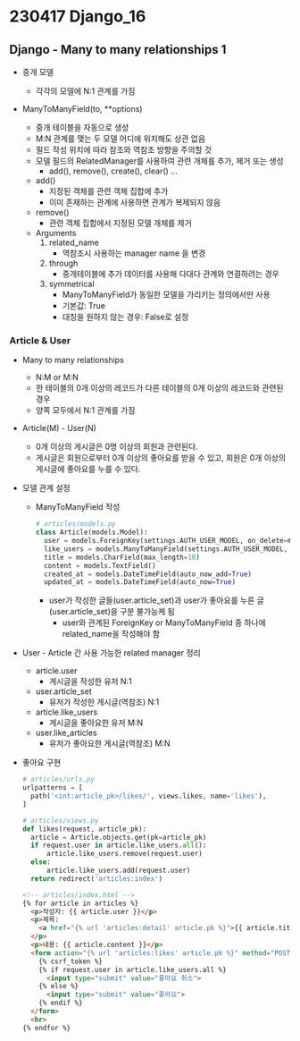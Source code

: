 # 230417 Django_16

## Django - Many to many relationships 1

- 중개 모델
  - 각각의 모델에 N:1 관계를 가짐

- ManyToManyField(to, **options)
  - 중개 테이블을 자동으로 생성
  - M:N 관계를 맺는 두 모델 어디에 위치해도 상관 없음
  - 필드 작성 위치에 따라 참조와 역참조 방향을 주의할 것
  - 모델 필드의 RelatedManager를 사용하여 관련 개체를 추가, 제거 또는 생성
    - add(), remove(), create(), clear() ...
  - add()
    - 지정된 객체를 관련 객체 집합에 추가
    - 이미 존재하는 관계에 사용하면 관계가 복제되지 않음
  - remove()
    - 관련 객체 집합에서 지정된 모델 개체를 제거
  - Arguments
    1. related_name
        - 역참조시 사용하는 manager name 을 변경
    2. through
        - 중개테이블에 추가 데이터를 사용해 다대다 관계와 연결하려는 경우
    3. symmetrical
        - ManyToManyField가 동일한 모델을 가리키는 정의에서만 사용
        - 기본값: True
        - 대칭을 원하지 않는 경우: False로 설정
    
### Article & User
- Many to many relationships
  - N:M or M:N
  - 한 테이블의 0개 이상의 레코드가 다른 테이블의 0개 이상의 레코드와 관련된 경우
  - 양쪽 모두에서 N:1 관계를 가짐

- Article(M) - User(N)
  - 0개 이상의 게시글은 0명 이상의 회원과 관련된다.
  - 게시글은 회원으로부터 0개 이상의 좋아요를 받을 수 있고, 회원은 0개 이상의 게시글에 좋아요를 누를 수 있다.

- 모델 관계 설정
  - ManyToManyField 작성
    ```python
    # articles/models.py
    class Article(models.Model):
      user = models.ForeignKey(settings.AUTH_USER_MODEL, on_delete=models.CASCADE)
      like_users = models.ManyToManyField(settings.AUTH_USER_MODEL, related_name='like_articles')
      title = models.CharField(max_length=10)
      content = models.TextField()
      created_at = models.DateTimeField(auto_now_add=True)
      updated_at = models.DateTimeField(auto_now=True)
    ```
    - user가 작성한 글들(user.article_set)과 user가 좋아요를 누른 글(user.article_set)을 구분 불가능케 됨
      - user와 관계된 ForeignKey or ManyToManyField 중 하나에 related_name을 작성해야 함

- User - Article 간 사용 가능한 related manager 정리
  - article.user
    - 게시글을 작성한 유저 N:1
  - user.article_set
    - 유저가 작성한 게시글(역참조) N:1
  - article.like_users
    - 게시글을 좋아요한 유저 M:N
  - user.like_articles
    - 유저가 좋아요한 게시글(역참조) M:N

- 좋아요 구현
  ```python
  # articles/urls.py
  urlpatterns = [
    path('<int:article_pk>/likes/', views.likes, name='likes'),
  ]
  ```
  ```python
  # articles/views.py
  def likes(request, article_pk):
    article = Article.objects.get(pk=article_pk)
    if request.user in article.like_users.all():
        article.like_users.remove(request.user)
    else:
        article.like_users.add(request.user)
    return redirect('articles:index')
  ```
  ```html
  <!-- articles/index.html -->
  {% for article in articles %}
    <p>작성자: {{ article.user }}</p>
    <p>제목: 
      <a href="{% url 'articles:detail' article.pk %}">{{ article.title }}</a>
    </p>
    <p>내용: {{ article.content }}</p>
    <form action="{% url 'articles:likes' article.pk %}" method="POST">
      {% csrf_token %}
      {% if request.user in article.like_users.all %}
        <input type="submit" value="좋아요 취소">
      {% else %}
        <input type="submit" value="좋아요">
      {% endif %}
    </form>
    <hr>
  {% endfor %}
  ```